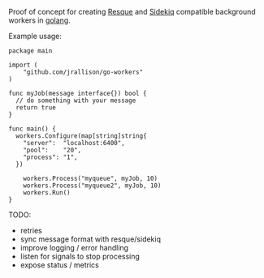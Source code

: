 Proof of concept for creating [Resque](https://github.com/resque/resque) and
[Sidekiq](http://sidekiq.org/) compatible background workers in
[golang](http://golang.org/).

Example usage:

    package main
    
    import (
    	"github.com/jrallison/go-workers"
    )
    
    func myJob(message interface{}) bool {
      // do something with your message
      return true
    }
    
    func main() {
      workers.Configure(map[string]string{
        "server":  "localhost:6400",
        "pool":    "20",
        "process": "1",
      })

    	workers.Process("myqueue", myJob, 10)
    	workers.Process("myqueue2", myJob, 10)
    	workers.Run()
    }


TODO:

* retries
* sync message format with resque/sidekiq
* improve logging / error handling
* listen for signals to stop processing
* expose status / metrics
